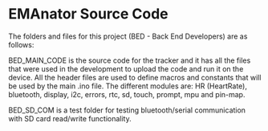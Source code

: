 # EMAnator Source Code

The folders and files for this project (BED - Back End Developers) are as follows:

BED_MAIN_CODE is the source code for the tracker and it has all the files that were used in the development to upload the code and run it on the device.
All the header files are used to define macros and constants that will be used by the main .ino file. 
The different modules are: HR (HeartRate), bluetooth, display, i2c, errors, rtc, sd, touch, prompt, mpu and pin-map.

BED_SD_COM is a test folder for testing bluetooth/serial communication with SD card read/write functionality.


